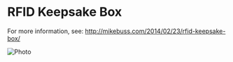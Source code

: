 # RFID Keepsake Box

For more information, see: http://mikebuss.com/2014/02/23/rfid-keepsake-box/

![Photo](https://mikebuss.com/assets/images/posts/rfid-keepsake-box/box-tag-top.JPG)
